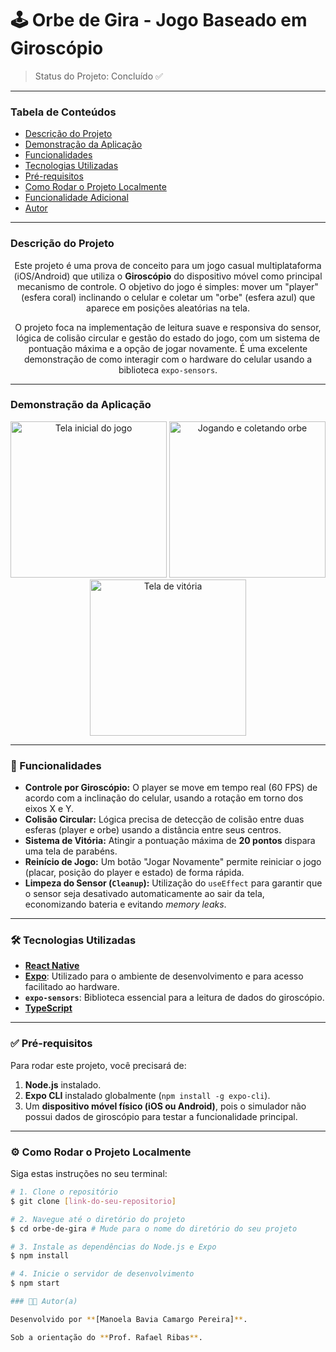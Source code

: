 # 🕹️ Orbe de Gira - Jogo Baseado em Giroscópio

> Status do Projeto: Concluído ✅
---

### Tabela de Conteúdos
* [Descrição do Projeto](#descrição-do-projeto)
* [Demonstração da Aplicação](#demonstração-da-aplicação)
* [Funcionalidades](#🚀-funcionalidades)
* [Tecnologias Utilizadas](#🛠️-tecnologias-utilizadas)
* [Pré-requisitos](#✅-pré-requisitos)
* [Como Rodar o Projeto Localmente](#⚙️-como-rodar-o-projeto-localmente)
* [Funcionalidade Adicional](#⭐-funcionalidade-adicional)
* [Autor](#👨‍💻-autor)

---

### Descrição do Projeto
<p align="center">
Este projeto é uma prova de conceito para um jogo casual multiplataforma (iOS/Android) que utiliza o <b>Giroscópio</b> do dispositivo móvel como principal mecanismo de controle. O objetivo do jogo é simples: mover um "player" (esfera coral) inclinando o celular e coletar um "orbe" (esfera azul) que aparece em posições aleatórias na tela. 
</p>
<p align="center">
O projeto foca na implementação de leitura suave e responsiva do sensor, lógica de colisão circular e gestão do estado do jogo, com um sistema de pontuação máxima e a opção de jogar novamente. É uma excelente demonstração de como interagir com o hardware do celular usando a biblioteca <code>expo-sensors</code>.
</p>

---


### Demonstração da Aplicação
<p align="center">
  <img src="imagens/foto1.png" alt="Tela inicial do jogo" width="250"/>
  <img src="imagens/foto2.png" alt="Jogando e coletando orbe" width="250"/>
  <img src="imagens/foto3.png" alt="Tela de vitória" width="250"/>
</p>


---

### 🚀 Funcionalidades

- **Controle por Giroscópio:** O player se move em tempo real (60 FPS) de acordo com a inclinação do celular, usando a rotação em torno dos eixos X e Y.
- **Colisão Circular:** Lógica precisa de detecção de colisão entre duas esferas (player e orbe) usando a distância entre seus centros.
- **Sistema de Vitória:** Atingir a pontuação máxima de **20 pontos** dispara uma tela de parabéns.
- **Reinício de Jogo:** Um botão "Jogar Novamente" permite reiniciar o jogo (placar, posição do player e estado) de forma rápida.
- **Limpeza do Sensor (`Cleanup`):** Utilização do `useEffect` para garantir que o sensor seja desativado automaticamente ao sair da tela, economizando bateria e evitando *memory leaks*.

---

### 🛠️ Tecnologias Utilizadas

- **[React Native](https://reactnative.dev/)**
- **[Expo](https://expo.dev/)**: Utilizado para o ambiente de desenvolvimento e para acesso facilitado ao hardware.
- **`expo-sensors`**: Biblioteca essencial para a leitura de dados do giroscópio.
- **[TypeScript](https://www.typescriptlang.org/)**

---

### ✅ Pré-requisitos

Para rodar este projeto, você precisará de:
1.  **Node.js** instalado.
2.  **Expo CLI** instalado globalmente (`npm install -g expo-cli`).
3.  Um **dispositivo móvel físico (iOS ou Android)**, pois o simulador não possui dados de giroscópio para testar a funcionalidade principal.

---

### ⚙️ Como Rodar o Projeto Localmente

Siga estas instruções no seu terminal:

```bash
# 1. Clone o repositório
$ git clone [link-do-seu-repositorio]

# 2. Navegue até o diretório do projeto
$ cd orbe-de-gira # Mude para o nome do diretório do seu projeto

# 3. Instale as dependências do Node.js e Expo
$ npm install

# 4. Inicie o servidor de desenvolvimento
$ npm start

### 👨‍💻 Autor(a)

Desenvolvido por **[Manoela Bavia Camargo Pereira]**.

Sob a orientação do **Prof. Rafael Ribas**.